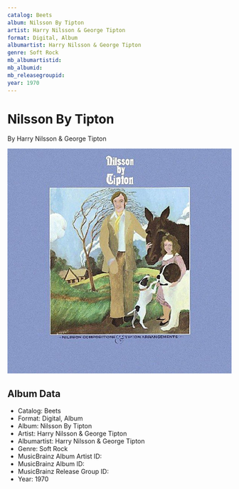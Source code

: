 ```yaml
---
catalog: Beets
album: Nilsson By Tipton
artist: Harry Nilsson & George Tipton
format: Digital, Album
albumartist: Harry Nilsson & George Tipton
genre: Soft Rock
mb_albumartistid: 
mb_albumid: 
mb_releasegroupid: 
year: 1970
---
```


# Nilsson By Tipton

By Harry Nilsson & George Tipton

![](../../assets/beetscovers/Harry_Nilsson_and_George_Tipton-Nilsson_By_Tipton.jpg)

## Album Data

- Catalog: Beets
- Format: Digital, Album
- Album: Nilsson By Tipton
- Artist: Harry Nilsson & George Tipton
- Albumartist: Harry Nilsson & George Tipton
- Genre: Soft Rock
- MusicBrainz Album Artist ID: 
- MusicBrainz Album ID: 
- MusicBrainz Release Group ID: 
- Year: 1970

